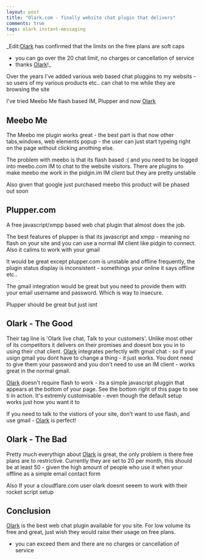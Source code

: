 ```yaml
---
layout: post
title: "Olark.com - finally website chat plugin that delivers"
comments: true
tags: olark instant-messaging
---
```

_Edit:[Olark] has confirmed that the limits on the free plans are soft caps 
- you can go over the 20 chat limit,  no charges or cancellation of service
-  thanks [Olark]!_

Over the years I've added various web based chat pluggins to my websits - so users of my various products etc..
can chat to me while they are browsing the site

I've tried Meebo Me flash based IM, Plupper and now [Olark]

Meebo Me
---
The Meebo me plugin works great - the best part is that now other tabs,windows,
web elements popup - the user can just start typeing right on the page
without clicking anothing else.  

The problem with meebo is that its flash based :( and you need to be logged into meebo.com IM to chat to the
website visitors. There are plugins to make meebo me work in the pidgin.im IM client but they are pretty unstable

Also given that google just purchased meebo this product will be phased out soon

Plupper.com
---
A free javascript/xmpp based web chat plugin that almost does the job. 

The best features of plupper is that its javascript and xmpp - meaning no flash on your site and you can use a normal
IM client like pidgin to connect. Also it calims to work with your gmail

It would be great except plupper.com is unstable and offline frequently,
the plugin status display is inconsistent - somethings your online it says offline etc.. 

The gmail integration would be great but you need to provide them with your email username and password. Which is way to insecure.

Plupper should be great but just isnt

Olark - The Good
---

Their  tag line is 'Olark live chat, Talk to your customers'. Unlike most other of its competitors it delivers on their promises
and doesnt box you in to using their chat client.  [Olark] integrates perfectly with gmail chat - so if your usign gmail 
you dont have to change a thing - it just works.  You dont need to give them your password and you don't need to use an IM client - 
works great in the normal gmail.

[Olark] doesn't require flash to work - its a simple javascript pluggin that appears at the bottom of your page.  See the bottom right of this page to see ti in action.
It's extremly customisable - even though the default setup works just how you want it to

If you need to talk to the vistiors of your site, don't want to use flash, and use gmail -  [Olark] is perfect!

Olark - The Bad
---
Pretty much everythign about [Olark] is great, the only problem is there free plans are to restrictive.  Currently they are set to 20 per month,
this should be at least 50 - given the high amount of people who use it when your offline as a simple email contact form

Also If your a cloudflare.com user olark doesnt seeem to work with their rocket script setup

Conclusion
---

[Olark] is the best web chat plugin available for you site.  For low volume its free and great, just wish they would raise their usage on free plans.

- you can exceed them and there are no charges or cancellation of service

[Olark]: http://www.olark.com/?rid=1449-689-10-9758-link "Olark"